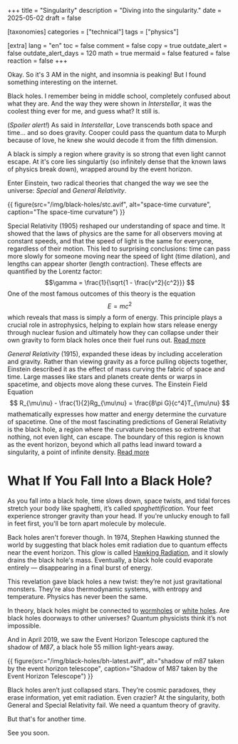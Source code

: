 +++
title = "Singularity"
description = "Diving into the singularity."
date = 2025-05-02
draft = false

[taxonomies]
categories = ["technical"]
tags = ["physics"]

[extra]
lang = "en"
toc = false
comment = false
copy = true
outdate_alert = false
outdate_alert_days = 120
math = true
mermaid = false
featured = false
reaction = false
+++

Okay. So it's 3 AM in the night, and insomnia is peaking! But I found something interesting on the internet.

Black holes. I remember being in middle school, completely confused about what they are. And the way they were shown in *Interstellar*, it was the coolest thing ever for me, and guess what? It still is.

(*Spoiler alert!*) As said in *Interstellar*, Love transcends both space and time... and so does gravity. Cooper could pass the quantum data to Murph because of love, he knew she would decode it from the fifth dimension.

A black is simply a region where gravity is so strong that even light cannot escape. At it's core lies singulartiy (so infinitely dense that the known laws of physics break down),  wrapped around by the event horizon.

Enter Einstein, two radical theories that changed the way we see the universe: *Special* and *General Relativity*.

{{ figure(src="/img/black-holes/stc.avif", alt="space-time curvature", caption="The space-time curvature") }}

Special Relativity (1905) reshaped our understanding of space and time. It showed that the laws of physics are the same for all observers moving at constant speeds, and that the speed of light is the same for everyone, regardless of their motion. This led to surprising conclusions: time can pass more slowly for someone moving near the speed of light (time dilation), and lengths can appear shorter (length contraction). These effects are quantified by the Lorentz factor:
$$\gamma = \frac{1}{\sqrt{1 - \frac{v^2}{c^2}}} $$
One of the most famous outcomes of this theory is the equation
$$ E = mc^2 $$
which reveals that mass is simply a form of energy. This principle plays a crucial role in astrophysics, helping to explain how stars release energy through nuclear fusion and ultimately how they can collapse under their own gravity to form black holes once their fuel runs out. [Read more](https://en.wikipedia.org/wiki/Special_relativity)


*General Relativity* (1915), expanded these ideas by including acceleration and gravity. Rather than viewing gravity as a force pulling objects together, Einstein described it as the effect of mass curving the fabric of space and time. Large masses like stars and planets create dents or warps in spacetime, and objects move along these curves. The Einstein Field Equation
$$ R_{\mu\nu} - \frac{1}{2}Rg_{\mu\nu} = \frac{8\pi G}{c^4}T_{\mu\nu} $$
mathematically expresses how matter and energy determine the curvature of spacetime. One of the most fascinating predictions of General Relativity is the black hole, a region where the curvature becomes so extreme that nothing, not even light, can escape. The boundary of this region is known as the event horizon, beyond which all paths lead inward toward a singularity, a point of infinite density. [Read more](https://en.wikipedia.org/wiki/General_relativity)

# What If You Fall Into a Black Hole?
As you fall into a black hole, time slows down, space twists, and tidal forces stretch your body like spaghetti, it’s called *spaghettification*. Your feet experience stronger gravity than your head. If you're unlucky enough to fall in feet first, you'll be torn apart molecule by molecule.

Back holes aren't forever though. In 1974, Stephen Hawking stunned the world by suggesting that black holes emit radiation due to quantum effects near the event horizon. This glow is called [Hawking Radiation](https://en.wikipedia.org/wiki/Hawking_radiation#:~:text=Hawking%20radiation%20is%20predicted%20to,consequently%20cause%20black%20hole%20evaporation.), and it slowly drains the black hole's mass. Eventually, a black hole could evaporate entirely — disappearing in a final burst of energy.

This revelation gave black holes a new twist: they’re not just gravitational monsters. They're also thermodynamic systems, with entropy and temperature. Physics has never been the same.

In theory, black holes might be connected to [wormholes](https://en.wikipedia.org/wiki/Wormhole) or [white holes](https://en.wikipedia.org/wiki/White_hole). Are black holes doorways to other universes? Quantum physicists think it’s not impossible.

And in April 2019, we saw the Event Horizon Telescope captured the shadow of *M87*, a black hole 55 million light-years away.

{{ figure(src="/img/black-holes/bh-latest.avif", alt="shadow of m87 taken by the event horizon telescope", caption="Shadow of M87 taken by the Event Horizon Telescope") }}

Black holes aren’t just collapsed stars. They’re cosmic paradoxes, they erase information, yet emit radiation. Even crazier? At the singularity, both General and Special Relativity fail. We need a quantum theory of gravity.

But that's for another time.

See you soon.
